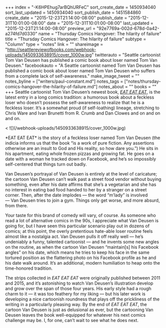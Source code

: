 +++
index = "-K6HPEhug7arBQhURFeC"
sort_create_date = 1450934040
sort_last_updated = 1450934040
sort_publish_date = 1451584860
create_date = "2015-12-23T21:14:00-08:00"
publish_date = "2015-12-31T10:01:00-08:00"
date = "2015-12-31T10:01:00-08:00"
last_updated = "2015-12-23T21:14:00-08:00"
preview_url = "92e7769a-002d-678d-0a42-a274fd7d0330"
name = "Thursday Comics Hangover: The hilarity of failure"
title = "Thursday Comics Hangover: The hilarity of failure"
subtype = "Column"
type = "notes"
link = ""
shareimage = "http://seattlereviewofbooks.com/webhook-uploads/1450933638915/cover_1000w.jpg"
twitterauto = "Seattle cartoonist Tom Van Deusen has published a comic book about loser named Tom Van Deusen."
facebookauto = "A Seattle cartoonist named Tom Van Deusen has published a comic book about loser named Tom Van Deusen who suffers from a complete lack of self-awareness."
make_image_tweet = ""
notes_byline = ["writers/paul-constant.md"]
notes_tags = ["notes/thursday-comics-hangover-the-hilarity-of-failure.md"]
notes_about = ""
books = ""
+++
Seattle cartoonist Tom Van Deusen’s newest book, [*EAT EAT EAT*](http://poochiepress.storenvy.com/), is the latest entry in a long comics tradition: a humorous book about a feckless loser who doesn’t possess the self-awareness to realize that he is a feckless loser. It’s a somewhat proud (if self-loathing) lineage, stretching to Chris Ware and Ivan Brunetti from R. Crumb and Dan Clowes and on and on and on.

<p class="image-left">< ![](/webhook-uploads/1450933638915/cover_1000w.jpg)</p>*EAT EAT EAT* is the story of a feckless loser named Tom Van Deusen (the indicia informs us that the book “is a work of pure fiction. Any assertions otherwise are an insult to God and His reality, so how dare you.”) He sits in his apartment, eating whole frozen pizzas and growing fat. He goes on a date with a woman he tracked down on Facebook, and he’s so impossibly self-centered that things turn out badly. 

Van Deusen’s portrayal of Van Deusen is entirely at the level of caricature; the cartoon Van Deusen can’t walk past a street food vendor without buying something, even after his date affirms that she’s a vegetarian and she has no interest in eating bad food handed to her by a stranger on a street corner. Then, after the date implodes — the word “m’lady” is involved — Van Deusen tries to join a gym. Things only get worse, and more absurd, from there. 

Your taste for this brand of comedy will vary, of course. As someone who read a lot of alternative comics in the 90s, I appreciate what Van Deusen is going for, but I have seen this particular scenario play out in dozens of comics; at this point, the overly pretentious hate-able loser routine feels almost like a nostalgia act. Van Deusen pulls it off really well — he’s undeniably a funny, talented cartoonist — and he invents some new angles on the routine, as when the cartoon Van Deusen “maintain[s] his Facebook angles” on his date, which means he tries to keep his face in the same tortured position as the flattering photo on his Facebook profile as he and his date walk around. It’s an additional, modern humiliation to heap onto the time-honored tradition.

The strips collected in *EAT EAT EAT* were originally published between 2011 and 2015, and it’s astonishing to watch Van Deusen’s illustration develop and grow over the span of those four years. His early style had a rough charm to it — it was too feathery for my liking — but his later work is developing a nice cartoonish roundness that plays off the prickliness of the writing in a particularly pleasing way. By the end of *EAT EAT EAT*, the cartoon Van Deusen is just as delusional as ever, but the cartooning Van Deusen leaves the book well-equipped for whatever his next comics challenge may be. I, for one, can’t wait to see what he does next. 